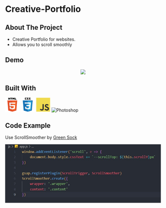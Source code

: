 # Creative-Portfolio

## About The Project

- Creative Portfolio for websites.  
- Allows you to scroll smoothly     

## Demo

<p align="center">
<img src="https://github.com/RomanyanaSol/Fairy-Forest/blob/main/demo.gif" >
</p>

## Built With

<img src = 'https://raw.githubusercontent.com/devicons/devicon/master/icons/html5/html5-original-wordmark.svg' width="46" height="46" alt="HTML"/> <img src = 'https://raw.githubusercontent.com/devicons/devicon/master/icons/css3/css3-original-wordmark.svg' width="46" height="46" alt="CSS" /> <img src = 'https://raw.githubusercontent.com/devicons/devicon/master/icons/javascript/javascript-original.svg' width="46" height="46" alt="CSS" /> <img src="https://raw.githubusercontent.com/danielcranney/readme-generator/main/public/icons/skills/photoshop-colored.svg" width="46" height="46" alt="Photoshop" />

## Code Example

Use ScrollSmoother by <a href = "https://greensock.com/scrollsmoother/">Green Sock</a>

<p align="center">
<img src="https://github.com/RomanyanaSol/Fairy-Forest/blob/main/ScrollSmoother.jpg" >
</p>
